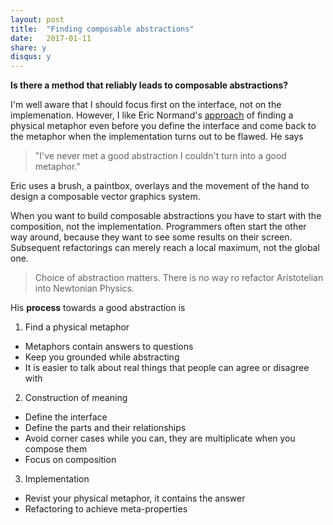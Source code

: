 ```yaml
---
layout: post
title:  "Finding composable abstractions"
date:   2017-01-11
share: y
disqus: y
---
```


**Is there a method that reliably leads to composable abstractions?**

I'm well aware that I should focus first on the interface, not on the implemenation. However, I like Eric Normand's [approach][approach] of finding a physical metaphor even before you define the interface and come back to the metaphor when the implementation turns out to be flawed. He says

> "I've never met a good abstraction I couldn't turn into a good metaphor."

Eric uses a brush, a paintbox, overlays and the movement of the hand to design a composable vector graphics system.

When you want to build composable abstractions you have to start with the composition, not the implementation. Programmers often start the other way around, because they want to see some results on their screen. Subsequent refactorings can merely reach a local maximum, not the global one.

> Choice of abstraction matters. There is no way ro refactor Aristotelian into Newtonian Physics.

His **process** towards a good abstraction is

1. Find a physical metaphor
  - Metaphors contain answers to questions
  - Keep you grounded while abstracting
  - It is easier to talk about real things that people can agree or disagree with
2. Construction of meaning
  - Define the interface
  - Define the parts and their relationships
  - Avoid corner cases while you can, they are multiplicate when you compose them
  - Focus on composition
3. Implementation
  - Revist your physical metaphor, it contains the answer
  - Refactoring to achieve meta-properties

[approach]: https://www.youtube.com/watch?v=jJIUoaIvD20
